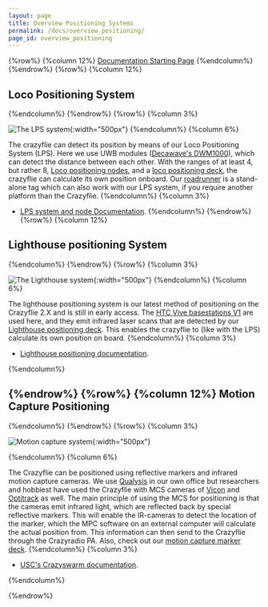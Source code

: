 ```yaml
---
layout: page
title: Overview Positioning Systems
permalink: /docs/overview_positioning/
page_id: overview_positioning
---
```

{%row%}
{%column 12%}
[Documentation Starting Page](/docs/)
{%endcolumn%}
{%endrow%}
{%row%}
{%column 12%}

Loco Positioning System
-----------------------

{%endcolumn%}
{%endrow%}
{%row%}
{%column 3%}


![The LPS system](/images/documentation/overview/lpssystem.png){:width="500px"}
{%endcolumn%}
{%column 6%}



The crazyflie can detect its position by means of our Loco Positioning System (LPS). Here we use UWB modules ([Decawave's DWM1000](https://store.bitcraze.io/collections/decks/products/motion-capture-marker-deck)), which can detect the distance between each other. With the ranges of at least 4, but rather 8, [Loco positioning nodes](https://store.bitcraze.io/collections/positioning/products/loco-positioning-node), and a [loco positioning deck](https://store.bitcraze.io/collections/positioning/products/loco-positioning-deck), the crazyflie can calculate its own position onboard. Our [roadrunner](https://store.bitcraze.io/collections/positioning/products/roadrunner) is a stand-alone tag which can also work with our LPS system, if you require another platform than the Crazyflie.
{%endcolumn%}
{%column 3%}

- [LPS system and node Documentation](/docs/lps-node-firmware/master/index/).
{%endcolumn%}
{%endrow%}
{%row%}
{%column 12%}

Lighthouse positioning System
-----------------------
{%endcolumn%}
{%endrow%}
{%row%}
{%column 3%}


![The Lighthouse system](/images/documentation/overview/lighthouse.png){:width="500px"}
{%endcolumn%}
{%column 6%}


The lighthouse positioning system is our latest method of positioning on the Crazyflie 2.X and is still in early access. The [HTC Vive basestations V1](https://www.vive.com/us/accessory/base-station/) are used here, and they emit infrared laser scans that are detected by our [Lighthouse positioning deck](https://store.bitcraze.io/collections/positioning/products/lighthouse-positioning-deck). This enables the crazyflie to (like with the LPS) calculate its own position on board.
{%endcolumn%}
{%column 3%}
- [Lighthouse positioning documentation](https://wiki.bitcraze.io/doc:lighthouse:index).

{%endcolumn%}

{%endrow%}
{%row%}
{%column 12%}
Motion Capture Positioning
-----------------------
{%endcolumn%}
{%endrow%}
{%row%}
{%column 3%}

![Motion capture system](/images/documentation/overview/motioncapture.png){:width="500px"}

{%endcolumn%}
{%column 6%}


The Crazyflie can be positioned using reflective markers and infrared motion capture cameras. We use [Qualysis](https://www.qualisys.com/) in our own office but researchers and hobbiest have used the Crazyflie with MCS cameras of [Vicon](https://www.vicon.com/) and [Optitrack](https://optitrack.com/) as well. The main principle of using the MCS for positioning is that the cameras emit infrared light, which are reflected back by special reflective markers. This will enable the IR-cameras to detect the location of the marker, which the MPC software on an external computer will calculate the actual position from. This information can then send to the Crazyflie through the Crazyradio PA. Also, check out our [motion capture marker deck](https://store.bitcraze.io/collections/decks/products/motion-capture-marker-deck).
{%endcolumn%}
{%column 3%}

 - [ USC's Crazyswarm documentation](https://crazyswarm.readthedocs.io/en/latest/). 

{%endcolumn%}

{%endrow%}
